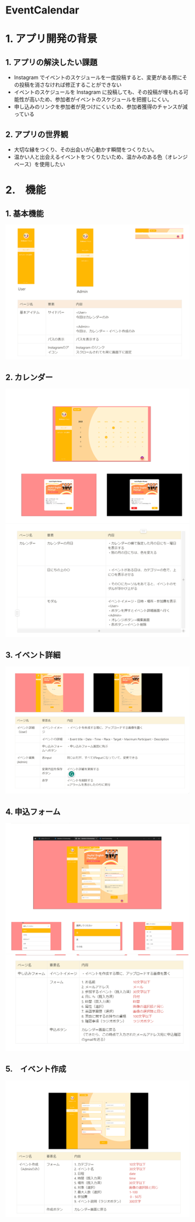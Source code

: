 # EventCalendar

# 1\. アプリ開発の背景

## 1\. アプリの解決したい課題

- Instagram でイベントのスケジュールを一度投稿すると、変更がある際にその投稿を消さなければ修正することができない
- イベントのスケジュールを Instagram に投稿しても、その投稿が埋もれる可能性が高いため、参加者がイベントのスケジュールを把握しにくい。
- 申し込みのリンクを参加者が見つけにくいため、参加者獲得のチャンスが減っている

## 2\. アプリの世界観

- 大切な縁をつくり、その出会いが心動かす瞬間をつくりたい。
- 温かい人と出会えるイベントをつくりたいため、温かみのある色（オレンジベース）を使用したい

# 2\.　機能

## 1\. 基本機能

![USERとAdmin用の基本機能](images/Basic-function.png "basic-function")

## 2\. カレンダー

![カレンダーとモダル](images/Calendar-images.png "calendar-images")
![説明](images/Calendar-description.png "calendar-description")

## 3\. イベント詳細

![イベント詳細と編集ページ](images/Event-detail%26edit.png "calendar-detail&edit")

## 4\. 申込フォーム

![申込フォーム](images/Apply-image.png "apply-image")
![説明](images/Apply-description.png "apply-description")

## 5\.　イベント作成

![イベント作成](images/Create-event.png "create-event")
